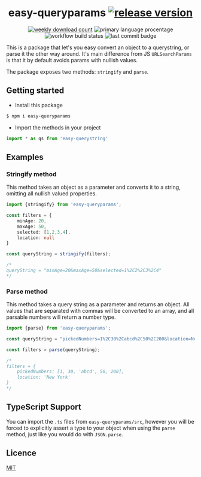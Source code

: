 <div align="center">

# easy-queryparams [![release version](https://img.shields.io/npm/v/easy-queryparams)](https://www.npmjs.com/package/easy-queryparams) 

[![weekly download count](https://img.shields.io/npm/dm/easy-queryparams)](https://npmcharts.com/compare/easy-queryparams?interval=30&minimal=true) ![primary language procentage](https://img.shields.io/github/languages/top/bartektelec/querystring) ![workflow build status](https://img.shields.io/github/workflow/status/bartektelec/querystring/Release%20npm%20package) ![last commit badge](https://img.shields.io/github/last-commit/bartektelec/querystring)

</div>

This is a package that let's you easy convert an object to a querystring, or parse it the other way around. It's main difference from JS `URLSearchParams` is that it by default avoids params with nullish values.

The package exposes two methods: `stringify` and `parse`.

## Getting started
- Install this package
```bash
$ npm i easy-queryparams
```
- Import the methods in your project
```ts
import * as qs from 'easy-querystring'
```

## Examples

### Stringify method

This method takes an object as a parameter and converts it to a string, omitting all nullish valued properties.

```ts
import {stringify} from 'easy-queryparams';

const filters = {
    minAge: 20,
    maxAge: 50,
    selected: [1,2,3,4],
    location: null
}

const queryString = stringify(filters);

/*
queryString = "minAge=20&maxAge=50&selected=1%2C2%2C3%2C4"
*/
```

### Parse method

This method takes a query string as a parameter and returns an object. All values that are separated with commas will be converted to an array, and all parsable numbers will return a number type.

```ts
import {parse} from 'easy-queryparams';

const queryString = "pickedNumbers=1%2C30%2Cabcd%2C50%2C200&location=New%20York";

const filters = parse(queryString);

/*
filters = {
    pickedNumbers: [1, 30, 'abcd', 50, 200],
    location: 'New York'
}
*/
```

## TypeScript Support

You can import the `.ts` files from `easy-queryparams/src`, however you will be forced to explicitly assert a type to your object when using the `parse` method, just like you would do with `JSON.parse`.

## Licence

[MIT](https://opensource.org/licenses/MIT)
